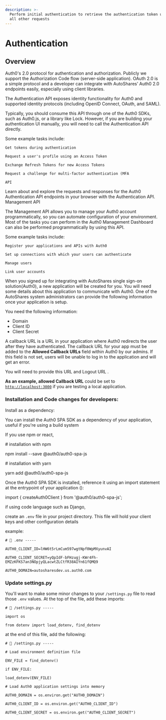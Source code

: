 ```yaml
---
description: >-
  Perform initial authentication to retrieve the authentication token used in
  all other requests
---
```


# Authentication

## Overview

Auth0's 2.0 protocol for authentication and authorization. Publicly we support the Authorization Code flow (server-side application). OAuth 2.0 is a simple protocol and a developer can integrate with AutoShares’ Auth0 2.0 endpoints easily, especially using client libraries.

The Authentication API exposes identity functionality for Auth0 and supported identity protocols (including OpenID Connect, OAuth, and SAML).

Typically, you should consume this API through one of the Auth0 SDKs, such as Auth0.js, or a library like Lock. However, if you are building your authentication UI manually, you will need to call the Authentication API directly.

Some example tasks include:

```
Get tokens during authentication

Request a user's profile using an Access Token

Exchange Refresh Tokens for new Access Tokens

Request a challenge for multi-factor authentication (MFA

API
```

Learn about and explore the requests and responses for the Auth0 Authentication API endpoints in your browser with the Authentication API. Management API

The Management API allows you to manage your Auth0 account programmatically, so you can automate configuration of your environment. Most of the tasks you can perform in the Auth0 Management Dashboard can also be performed programmatically by using this API.

Some example tasks include:

```
Register your applications and APIs with Auth0

Set up connections with which your users can authenticate

Manage users

Link user accounts
```

When you signed up for integrating with AutoShares  single sign-on solution(Auth0), a new application will be created for you. You will need some details about this application to communicate with Auth0. One of the AutoShares system administrators can provide the following information once your application is setup.

You need the following information:

* Domain
* Client ID
* Client Secret

&#x20;

&#x20;

A callback URL is a URL in your application where Auth0 redirects the user after they have authenticated. The callback URL for your app must be added to the **Allowed Callback URLs** field within Auth0 by our admins. If this field is not set, users will be unable to log in to the application and will get an error.

&#x20;

You will need to provide this URL and Logout URL .

**As an example, allowed Callback URL** could be set to [`http://localhost:3000`](http://localhost:3000) if you are testing a local application.

&#x20;

### Installation and Code changes for developers:

Install as a dependency:

You can install the Auth0 SPA SDK as a dependency of your application, useful if you're using a build system

If you use npm or react,

\# installation with npm

npm install --save @auth0/auth0-spa-js

&#x20;

\# installation with yarn

yarn add @auth0/auth0-spa-js

&#x20;

Once the Auth0 SPA SDK is installed, reference it using an import statement at the entrypoint of your application ():

import { createAuth0Client } from '@auth0/auth0-spa-js';

&#x20;

if using code language such as Django,

create an `.env` file in your project directory. This file will hold your client keys and other configuration details

example:

`# 📁 .env -----`

`AUTH0_CLIENT_ID=lHW6t5rLmCum597wgtNpf0WpMXyunvAI`

`AUTH0_CLIENT_SECRET=yQpIdF-bFHzugj-KWr4Fh-EMZzKFKS7an3NOpjyQLacwtZLCtfR38AIYn61fQMQ9`

`AUTH0_DOMAIN=autosharesdev.us.auth0.com`



### Update settings.py

You'll want to make some minor changes to your `/settings.py` file to read those `.env` values. At the top of the file, add these imports:

```
# 📁 /settings.py -----
```

```
import os
```

```
from dotenv import load_dotenv, find_dotenv
```

&#x20;

&#x20;

at the end of this file, add the following:

`# 📁 /settings.py -----`

&#x20;

`# Load environment definition file`

`ENV_FILE = find_dotenv()`

`if ENV_FILE:`

&#x20;   `load_dotenv(ENV_FILE)`

&#x20;

&#x20;

`# Load Auth0 application settings into memory`

`AUTH0_DOMAIN = os.environ.get("AUTH0_DOMAIN")`

`AUTH0_CLIENT_ID = os.environ.get("AUTH0_CLIENT_ID")`

`AUTH0_CLIENT_SECRET = os.environ.get("AUTH0_CLIENT_SECRET")`

&#x20;
